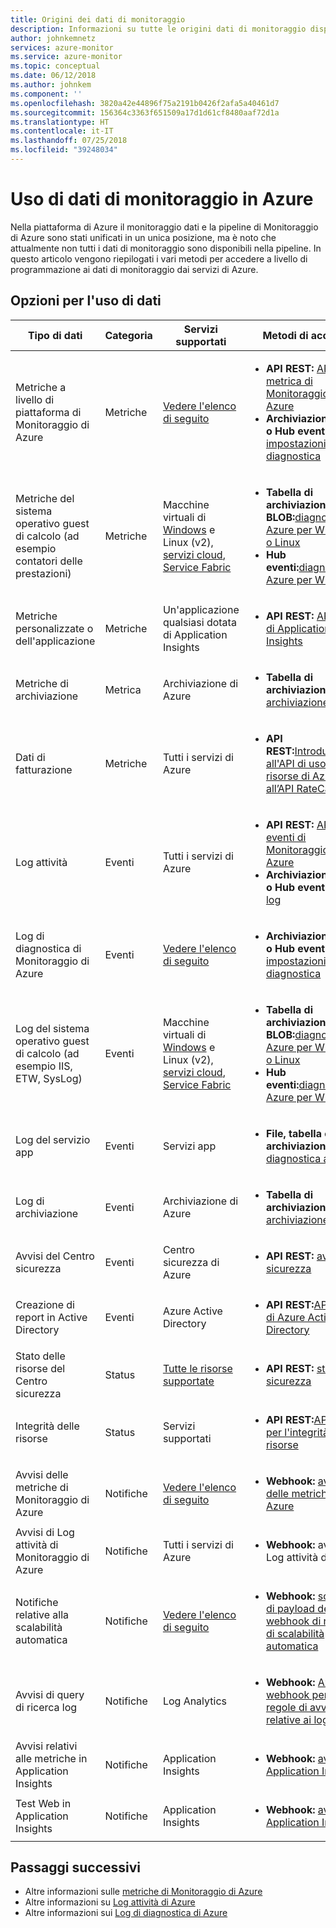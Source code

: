 ```yaml
---
title: Origini dei dati di monitoraggio
description: Informazioni su tutte le origini dati di monitoraggio disponibili in Azure al momento.
author: johnkemnetz
services: azure-monitor
ms.service: azure-monitor
ms.topic: conceptual
ms.date: 06/12/2018
ms.author: johnkem
ms.component: ''
ms.openlocfilehash: 3820a42e44896f75a2191b0426f2afa5a40461d7
ms.sourcegitcommit: 156364c3363f651509a17d1d61cf8480aaf72d1a
ms.translationtype: HT
ms.contentlocale: it-IT
ms.lasthandoff: 07/25/2018
ms.locfileid: "39248034"
---
```

# <a name="consume-monitoring-data-from-azure"></a>Uso di dati di monitoraggio in Azure

Nella piattaforma di Azure il monitoraggio dati e la pipeline di Monitoraggio di Azure sono stati unificati in un unica posizione, ma è noto che attualmente non tutti i dati di monitoraggio sono disponibili nella pipeline. In questo articolo vengono riepilogati i vari metodi per accedere a livello di programmazione ai dati di monitoraggio dai servizi di Azure.

## <a name="options-for-data-consumption"></a>Opzioni per l'uso di dati

| Tipo di dati | Categoria | Servizi supportati | Metodi di accesso |
| --- | --- | --- | --- |
| Metriche a livello di piattaforma di Monitoraggio di Azure | Metriche | [Vedere l'elenco di seguito](monitoring-supported-metrics.md) | <ul><li>**API REST:** [API per la metrica di Monitoraggio di Azure](https://docs.microsoft.com/rest/api/monitor/metrics)</li><li>**Archiviazione BLOB o Hub eventi:** [impostazioni di diagnostica](monitoring-overview-of-diagnostic-logs.md#diagnostic-settings)</li></ul> |
| Metriche del sistema operativo guest di calcolo (ad esempio contatori delle prestazioni) | Metriche | Macchine virtuali di [Windows](../virtual-machines-dotnet-diagnostics.md) e Linux (v2), [servizi cloud](../cloud-services/cloud-services-dotnet-diagnostics-trace-flow.md), [Service Fabric](../service-fabric/service-fabric-diagnostics-how-to-monitor-and-diagnose-services-locally.md) | <ul><li>**Tabella di archiviazione o BLOB:**[diagnostica di Azure per Windows o Linux](../cloud-services/cloud-services-dotnet-diagnostics-storage.md)</li><li>**Hub eventi:**[diagnostica di Azure per Windows](../event-hubs/event-hubs-streaming-azure-diags-data.md)</li></ul> |
| Metriche personalizzate o dell'applicazione | Metriche | Un'applicazione qualsiasi dotata di Application Insights | <ul><li>**API REST:** [API REST di Application Insights](https://dev.applicationinsights.io/reference)</li></ul> |
| Metriche di archiviazione | Metrica | Archiviazione di Azure | <ul><li>**Tabella di archiviazione:**[Analisi archiviazione](https://docs.microsoft.com/rest/api/storageservices/storage-analytics)</li></ul> |
| Dati di fatturazione | Metriche | Tutti i servizi di Azure | <ul><li>**API REST:**[Introduzione all'API di uso delle risorse di Azure e all’API RateCard](../billing/billing-usage-rate-card-overview.md)</li></ul> |
| Log attività | Eventi | Tutti i servizi di Azure | <ul><li>**API REST:** [API per gli eventi di Monitoraggio di Azure](https://docs.microsoft.com/en-us/rest/api/monitor/eventcategories)</li><li>**Archiviazione BLOB o Hub eventi:** [profilo log](monitoring-overview-activity-logs.md#export-the-activity-log-with-a-log-profile)</li></ul> |
| Log di diagnostica di Monitoraggio di Azure | Eventi | [Vedere l'elenco di seguito](monitoring-diagnostic-logs-schema.md) | <ul><li>**Archiviazione BLOB o Hub eventi:** [impostazioni di diagnostica](monitoring-overview-of-diagnostic-logs.md#diagnostic-settings)</li></ul> |
| Log del sistema operativo guest di calcolo (ad esempio IIS, ETW, SysLog) | Eventi | Macchine virtuali di [Windows](../virtual-machines-dotnet-diagnostics.md) e Linux (v2), [servizi cloud](../cloud-services/cloud-services-dotnet-diagnostics-trace-flow.md), [Service Fabric](../service-fabric/service-fabric-diagnostics-how-to-monitor-and-diagnose-services-locally.md) | <ul><li>**Tabella di archiviazione o BLOB:**[diagnostica di Azure per Windows o Linux](../cloud-services/cloud-services-dotnet-diagnostics-storage.md)</li><li>**Hub eventi:**[diagnostica di Azure per Windows](../event-hubs/event-hubs-streaming-azure-diags-data.md)</li></ul> |
| Log del servizio app | Eventi | Servizi app | <ul><li>**File, tabella o archiviazione BLOB:** [diagnostica app Web](../app-service/web-sites-enable-diagnostic-log.md)</li></ul> |
| Log di archiviazione | Eventi | Archiviazione di Azure | <ul><li>**Tabella di archiviazione:**[Analisi archiviazione](https://docs.microsoft.com/rest/api/storageservices/storage-analytics)</li></ul> |
| Avvisi del Centro sicurezza | Eventi | Centro sicurezza di Azure | <ul><li>**API REST:** [avvisi di sicurezza](https://msdn.microsoft.com/library/mt704050.aspx)</li></ul> |
| Creazione di report in Active Directory | Eventi | Azure Active Directory | <ul><li>**API REST:**[API Graph di Azure Active Directory](../active-directory/active-directory-reporting-api-getting-started.md)</li></ul> |
| Stato delle risorse del Centro sicurezza | Status | [Tutte le risorse supportate](https://msdn.microsoft.com/library/mt704041.aspx#Anchor_1) | <ul><li>**API REST:** [stati di sicurezza](https://msdn.microsoft.com/library/mt704041.aspx)</li></ul> |
| Integrità delle risorse | Status | Servizi supportati | <ul><li>**API REST:**[API REST per l'integrità delle risorse](https://azure.microsoft.com/blog/reduce-troubleshooting-time-with-azure-resource-health/)</li></ul> |
| Avvisi delle metriche di Monitoraggio di Azure | Notifiche | [Vedere l'elenco di seguito](monitoring-supported-metrics.md) | <ul><li>**Webhook:** [avvisi delle metriche di Azure](insights-webhooks-alerts.md)</li></ul> |
| Avvisi di Log attività di Monitoraggio di Azure | Notifiche | Tutti i servizi di Azure | <ul><li>**Webhook:** avvisi di Log attività di Azure</li></ul> |
| Notifiche relative alla scalabilità automatica | Notifiche | [Vedere l'elenco di seguito](monitoring-overview-autoscale.md#supported-services-for-autoscale) | <ul><li>**Webhook:** [schema di payload del webhook di notifica di scalabilità automatica](insights-autoscale-to-webhook-email.md#autoscale-notification-webhook-payload-schema)</li></ul> |
| Avvisi di query di ricerca log | Notifiche | Log Analytics | <ul><li>**Webhook:** [Azioni webhook per le regole di avviso relative ai log](../monitoring-and-diagnostics/monitor-alerts-unified-log-webhook.md)</li></ul> |
| Avvisi relativi alle metriche in Application Insights | Notifiche | Application Insights | <ul><li>**Webhook:** [avvisi in Application Insights](../application-insights/app-insights-alerts.md)</li></ul> |
| Test Web in Application Insights | Notifiche | Application Insights | <ul><li>**Webhook:** [avvisi in Application Insights](../application-insights/app-insights-alerts.md)</li></ul> |

## <a name="next-steps"></a>Passaggi successivi

- Altre informazioni sulle [metriche di Monitoraggio di Azure](monitoring-overview-metrics.md)
- Altre informazioni su [Log attività di Azure](monitoring-overview-activity-logs.md)
- Altre informazioni sui [Log di diagnostica di Azure](monitoring-overview-of-diagnostic-logs.md)
